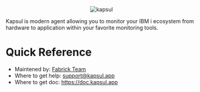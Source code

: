 <p align="center">
  <img src="https://kapsul.app/wp-content/uploads/2020/10/cropped-Kapsul.app-Logo-1.png" alt="kapsul" title="kapsul" />
</p>

Kapsul is modern agent allowing you to monitor your IBM i ecosystem from hardware to application within your favorite monitoring tools.

# Quick Reference #
* Maintened by: [Fabrick Team](https://fabrick.io)
* Where to get help: support@kapsul.app
* Where to get doc: https://doc.kapsul.app

